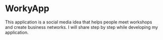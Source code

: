 # WorkyApp
This application is a social media idea that helps people meet workshops and create business networks. I will share step by step while developing my application.
